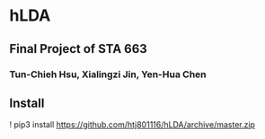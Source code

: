 # hLDA

## Final Project of STA 663 

### Tun-Chieh Hsu, Xialingzi Jin, Yen-Hua Chen

## Install 
! pip3 install https://github.com/htj801116/hLDA/archive/master.zip